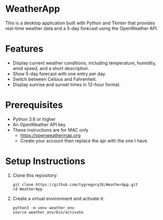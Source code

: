 # WeatherApp

This is a desktop application built with Python and Tkinter that provides real-time weather data and a 5-day forecast using the OpenWeather API.

# Features
- Display current weather conditions, including temperature, humidity, wind speed, and a short description.
- Show 5-day forecast with one entry per day.
- Switch between Celsius and Fahrenheit.
- Display sunrise and sunset times in 12-hour format.

# Prerequisites
- Python 3.6 or higher
- An OpenWeather API key
- These instructions are for MAC only
   -    https://openweathermap.org
   -    Create your account then replace the api with the one I have.

# Setup Instructions

1. Clone this repository:
   ```
   git clone https://github.com/tygregory26/WeatherApp.git
   cd WeatherApp
2. Create a virtual environment and activate it:
   ```
   python3 -m venv weather_env
   source weather_env/bin/activate
